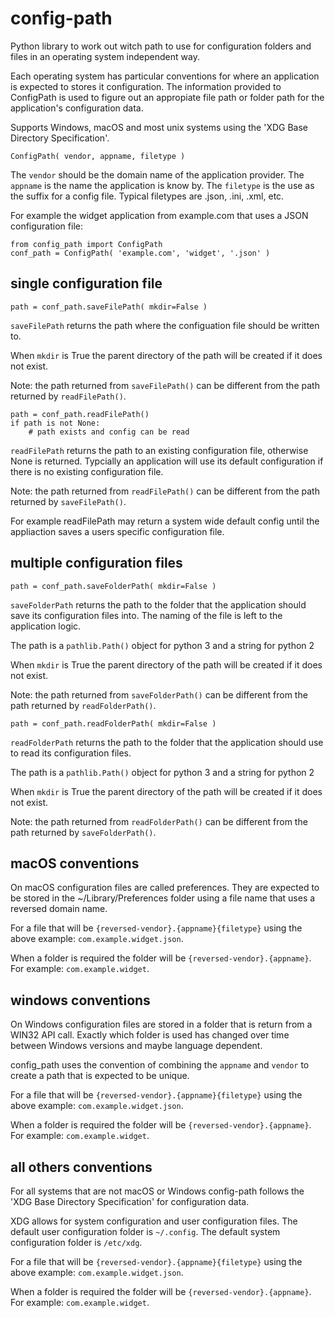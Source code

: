 # config-path
Python library to work out witch path to use for configuration folders
and files in an operating system independent way.

Each operating system has particular conventions for where an application is expected
to stores it configuration. The information provided to ConfigPath is used
to figure out an appropiate file path or folder path for the application's
configuration data.

Supports Windows, macOS and most unix systems using the 'XDG Base Directory Specification'.

~~~~
ConfigPath( vendor, appname, filetype )
~~~~

The `vendor` should be the domain name of the application provider.
The `appname` is the name the application is know by.
The `filetype` is the use as the suffix for a config file.
Typical filetypes are .json, .ini, .xml, etc.

For example the widget application from example.com that uses a JSON
configuration file:

~~~~
from config_path import ConfigPath
conf_path = ConfigPath( 'example.com', 'widget', '.json' )
~~~~

## single configuration file

~~~~
path = conf_path.saveFilePath( mkdir=False )
~~~~

`saveFilePath` returns the path where the configuation file should be written to.

When `mkdir` is True the parent directory of the path will be created if it does not exist.

Note: the path returned from `saveFilePath()` can be different from the
path returned by `readFilePath()`.

~~~~
path = conf_path.readFilePath()
if path is not None:
    # path exists and config can be read
~~~~

`readFilePath` returns the path to an existing configuration file, otherwise None
is returned. Typcially an application will use its default configuration if there
is no existing configuration file.

Note: the path returned from `readFilePath()` can be different from the
path returned by `saveFilePath()`.

For example readFilePath may return a system wide default config until the appliaction
saves a users specific configuration file.

## multiple configuration files

~~~~
path = conf_path.saveFolderPath( mkdir=False )
~~~~

`saveFolderPath` returns the path to the folder that the application should
save its configuration files into. The naming of the file is left to the application logic.

The path is a `pathlib.Path()` object for python 3 and a string for python 2

When `mkdir` is True the parent directory of the path will be created
if it does not exist.

Note: the path returned from `saveFolderPath()` can be different from the
path returned by `readFolderPath()`.

~~~~
path = conf_path.readFolderPath( mkdir=False )
~~~~

`readFolderPath` returns the path to the folder that the application should use
to read its configuration files.

The path is a `pathlib.Path()` object for python 3 and a string for python 2

When `mkdir` is True the parent directory of the path will be created
if it does not exist.

Note: the path returned from `readFolderPath()` can be different from the
path returned by `saveFolderPath()`.

## macOS conventions

On macOS configuration files are called preferences. They are expected to be stored in the
~/Library/Preferences folder using a file name that uses a reversed domain name.

For a file that will be `{reversed-vendor}.{appname}{filetype}` using the above example:
`com.example.widget.json`.

When a folder is required the folder will be  `{reversed-vendor}.{appname}`.
For example: `com.example.widget`.

## windows conventions

On Windows configuration files are stored in a folder that is return from a WIN32 API call.
Exactly which folder is used has changed over time between Windows versions and maybe
language dependent.

config_path uses the convention of combining the `appname` and `vendor` to create a
path that is expected to be unique.

For a file that will be `{reversed-vendor}.{appname}{filetype}` using the above example:
`com.example.widget.json`.

When a folder is required the folder will be  `{reversed-vendor}.{appname}`.
For example: `com.example.widget`.

## all others conventions

For all systems that are not macOS or Windows config-path follows
the 'XDG Base Directory Specification' for configuration data.

XDG allows for system configuration and user configuration files.
The default user configuration folder is `~/.config`.
The default system configuration folder is `/etc/xdg`.

For a file that will be `{reversed-vendor}.{appname}{filetype}` using the above example:
`com.example.widget.json`.

When a folder is required the folder will be  `{reversed-vendor}.{appname}`.
For example: `com.example.widget`.
